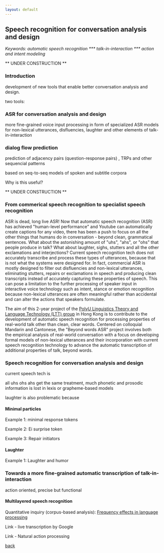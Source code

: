 ```yaml
---
layout: default
---
```


## Speech recognition for conversation analysis and design

 <i> Keywords: automatic speech recognition *** talk-in-interaction *** action and intent modeling </i>

** UNDER CONSTRUCTION **

### Introduction

development of new tools that enable better conversation analysis and design. 

two tools: 

### ASR for conversation analysis and design
more fine-grained voice input processing in form of specialized ASR models for non-lexical utterances, disfluencies, laughter and other elements of talk-in-interaction

### dialog flow prediction

prediction of adjacency pairs (question-response pairs) , TRPs and other sequencial patterns 

based on seq-to-seq models of spoken and subtitle corpora 

Why is this useful?


** UNDER CONSTRUCTION **



### From commerical speech recognition to specialist speech recognition

ASR is dead, long live ASR! Now that automatic speech recognition (ASR) has achieved "human-level performance" and Youtube can automatically create captions for any video, there has been a push to focus on all the other things that humans do in conversation - beyond clean, grammatical sentences. What about the astonishing amount of "uhs", "ahs", or "ohs" that people produce in talk? What about laughter, sighs, stutters and all the other exclamations and interjections? Current speech recognition tech does not accurately transcribe and process these types of utterances, because that is not what the systems were designed for. In fact, commercial ASR is mostly designed to filter out disfluencies and non-lexical utterances, eliminating stutters, repairs or exclamations in speech and producing clean transcripts instead of accurately capturing these properties of speech. This can pose a limitation to the further processing of speaker input in interactive voice technology such as intent, stance or emotion recognition because non-lexical utterances are often meaningful rather than accidental and can alter the actions that speakers formulate.

The aim of this 2-year project of the <a href="http://llt.cbs.polyu.edu.hk/">PolyU Linguistics Theory and Language Technology (LTT) group</a> in Hong Kong is to contribute to the development of automatic speech recognition for processing properties of real-world talk other than clean, clear words. Centered on colloquial Mandarin and Cantonese, the "Beyond words ASR" project involves both the empirical analysis of real-world conversation with a focus on developing formal models of non-lexical utterances and their incorporation with current speech recognition technology to advance the automatic transcription of additional properties of talk, beyond words.


### Speech recognition for conversation analysis and design

current speech tech is

all uhs ohs ahs get the same treatment, much phonetic and prosodic information is lost in lexis or grapheme-based models

laughter is also problematic because
 
#### Minimal particles

Example 1: minimal response tokens

Example 2: Ei surprise token

Example 3: Repair initiators

#### Laughter

Example 1: Laughter and humor

### Towards a more fine-grained automatic transcription of talk-in-interaction

action oriented, precise but functional

#### Multilayered speech recognition

Quantitative inquiry (corpus-based analysis):
<a href="https://www.cambridge.org/core/journals/studies-in-second-language-acquisition/article/frequency-effects-in-language-processing/C4A2C08A0900E306078B9819D7ABF428
">Frequency effects in language processing</a> 

Link - live transcription by Google

Link - Natural action processing

[back](./)

